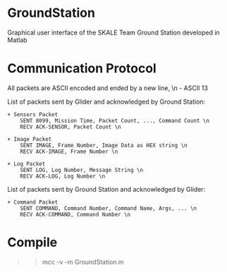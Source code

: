 # GroundStation

Graphical user interface of the SKALE Team Ground Station developed in Matlab

# Communication Protocol

  All packets are ASCII encoded and ended by a new line, \n - ASCII 13
  
  List of packets sent by Glider and acknowledged by Ground Station:
  
    + Sensors Packet
        SENT 8099, Mission Time, Packet Count, ..., Command Count \n
        RECV ACK-SENSOR, Packet Count \n
  
    + Image Packet
        SENT IMAGE, Frame Number, Image Data as HEX string \n
        RECV ACK-IMAGE, Frame Number \n
  
    + Log Packet
        SENT LOG, Log Number, Message String \n
        RECV ACK-LOG, Log Number \n
  
  
  List of packets sent by Ground Station and acknowledged by Glider:
  
    + Command Packet
        SENT COMMAND, Command Number, Command Name, Args, ... \n
        RECV ACK-COMMAND, Command Number \n

# Compile 

>> mcc -v -m GroundStation.m
